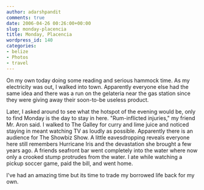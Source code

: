 ```yaml
---
author: adarshpandit
comments: true
date: 2006-04-26 00:26:00+00:00
slug: monday-placencia
title: Monday, Placencia
wordpress_id: 140
categories:
- belize
- Photos
- travel
---
```


On my own today doing some reading and serious hammock time. As my electricity was out, I walked into town. Apparently everyone else had the same idea and there was a run on the gelateria near the gas station since they were giving away their soon-to-be useless product. 

Later, I asked around to see what the hotspot of the evening would be, only to find Monday is the day to stay in here. "Rum-inflicted injuries," my friend Mr. Aron said. I walked to The Galley for curry and lime juice and noticed staying in meant watching TV as loudly as possible. Apparently there is an audience for The Showbiz Show. A little eavesdropping reveals everyone here still remembers Hurricane Iris and the devastation she brought a few years ago. A friends seafront bar went completely into the water where now only a crooked stump protrudes from the water. I ate while watching a pickup soccer game, paid the bill, and went home.

I've had an amazing time but its time to trade my borrowed life back for my own.
